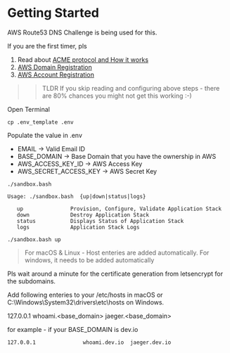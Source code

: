 # Getting Started

AWS Route53 DNS Challenge is being used for this. 

If you are the first timer, pls
1. Read about [ACME protocol and How it works](https://letsencrypt.org/how-it-works/)
2. [AWS Domain Registration](https://aws.amazon.com/getting-started/tutorials/get-a-domain/?trk=gs_card)
3. [AWS Account Registration](https://aws.amazon.com/free/?all-free-tier.sort-by=item.additionalFields.SortRank&all-free-tier.sort-order=asc)


>> TLDR
   If you skip reading and configuring above steps - there are 80% chances you might not get this working :-)


Open Terminal 

```
cp .env_template .env
```

Populate the value in .env 

* EMAIL                   -> Valid Email ID
* BASE_DOMAIN             -> Base Domain that you have the ownership in AWS 
* AWS_ACCESS_KEY_ID       -> AWS Access Key
* AWS_SECRET_ACCESS_KEY   -> AWS Secret Key

```
./sandbox.bash 

Usage: ./sandbox.bash  {up|down|status|logs}

   up               Provision, Configure, Validate Application Stack
   down             Destroy Application Stack
   status           Displays Status of Application Stack
   logs             Application Stack Logs
```

```
./sandbox.bash up
```

> For macOS & Linux - Host enteries are added automatically. For windows, it needs to be added automatically

Pls wait around a minute for the certificate generation from letsencrypt for the subdomains.

Add following enteries to your /etc/hosts in macOS or
C:\Windows\System32\drivers\etc\hosts on Windows.

127.0.0.1               whoami.<base_domain>  jaeger.<base_domain>

for example - if your BASE_DOMAIN is dev.io 

```
127.0.0.1               whoami.dev.io  jaeger.dev.io
```